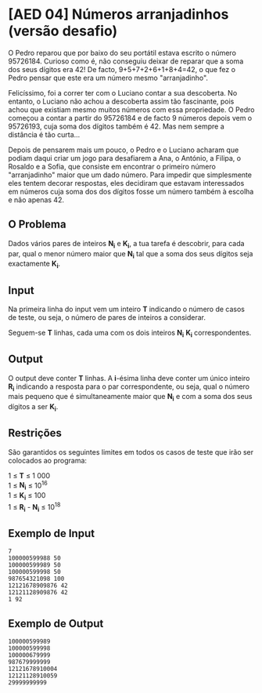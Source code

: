 # [AED 04] Números arranjadinhos (versão desafio)

O Pedro reparou que por baixo do seu portátil estava escrito o número 95726184. Curioso como é, não conseguiu deixar de reparar que a soma dos seus dígitos era 42! De facto, 9+5+7+2+6+1+8+4=42, o que fez o Pedro pensar que este era um número mesmo "arranjadinho".

Felicíssimo, foi a correr ter com o Luciano contar a sua descoberta. No entanto, o Luciano não achou a descoberta assim tão fascinante, pois achou que existiam mesmo muitos números com essa propriedade. O Pedro começou a contar a partir do 95726184 e de facto 9 números depois vem o 95726193, cuja soma dos dígitos também é 42. Mas nem sempre a distância é tão curta...

Depois de pensarem mais um pouco, o Pedro e o Luciano acharam que podiam daqui criar um jogo para desafiarem a Ana, o António, a Filipa, o Rosaldo e a Sofia, que consiste em encontrar o primeiro número "arranjadinho" maior que um dado número. Para impedir que simplesmente eles tentem decorar respostas, eles decidiram que estavam interessados em números cuja soma dos dos dígitos fosse um número também à escolha e não apenas 42.

## O Problema

Dados vários pares de inteiros <strong>N<sub>i</sub></strong> e <strong>K<sub>i</sub></strong>, a tua tarefa é descobrir, para cada par, qual o menor número maior que <strong>N<sub>i</sub></strong> tal que a soma dos seus dígitos seja exactamente <strong>K<sub>i</sub></strong>.

## Input

Na primeira linha do input vem um inteiro **T** indicando o número de casos de teste, ou seja, o número de pares de inteiros a considerar.

Seguem-se **T** linhas, cada uma com os dois inteiros <strong>N<sub>i</sub></strong> <strong>K<sub>i</sub></strong> correspondentes.

## Output

O output deve conter **T** linhas. A **i**-ésima linha deve conter um único inteiro <strong>R<sub>i</sub></strong> indicando a resposta para o par correspondente, ou seja, qual o número mais pequeno que é simultaneamente maior que <strong>N<sub>i</sub></strong> e com a soma dos seus dígitos a ser <strong>K<sub>i</sub></strong>.

## Restrições

São garantidos os seguintes limites em todos os casos de teste que irão ser colocados ao programa:

1 ≤ **T** ≤ 1 000\
1 ≤ <strong>N<sub>i</sub></strong> ≤ 10<sup>16</sup>\
1 ≤ <strong>K<sub>i</sub></strong> ≤ 100\
1 ≤ <strong>R<sub>i</sub></strong> - <strong>N<sub>i</sub></strong> ≤ 10<sup>18</sup>

## Exemplo de Input

```
7
100000599988 50
100000599989 50
100000599998 50
987654321098 100
12121678909876 42
12121128909876 42
1 92
```

## Exemplo de Output

```
100000599989
100000599998
100000679999
987679999999
12121678910004
12121128910059
29999999999
```
